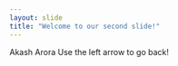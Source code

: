 ```yaml
---
layout: slide
title: "Welcome to our second slide!"
---
```

Akash Arora
Use the left arrow to go back!
